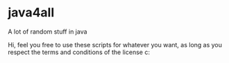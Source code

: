 # java4all
A lot of random stuff in java

Hi, feel you free to use these scripts for whatever you want, as long as you respect the terms and conditions of the license c:
